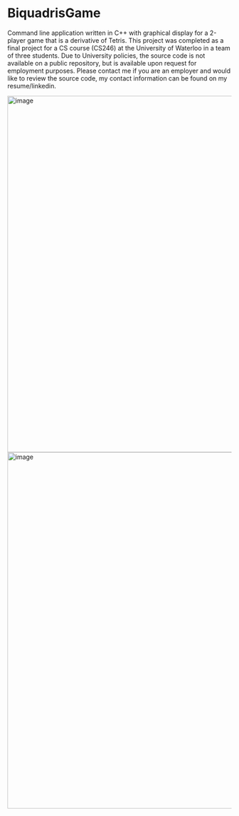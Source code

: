 # BiquadrisGame
Command line application written in C++ with graphical display for a 2-player game that is a derivative of Tetris. This project was completed as a final project for a CS course (CS246) at the University of Waterloo in a team of three students. Due to University policies, the source code is not available on a public repository, but is available upon request for employment purposes. Please contact me if you are an employer and would like to review the source code, my contact information can be found on my resume/linkedin.

<img width="800" alt="image" src="https://user-images.githubusercontent.com/72893559/148709738-6e1d2588-b5fe-4876-a998-f155eba67db3.png">
<img width="800" alt="image" src="https://user-images.githubusercontent.com/72893559/148709871-444b4f87-da45-4b92-a792-0bae52abc8e9.png">
